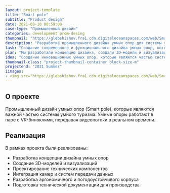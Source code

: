 ```yaml
---
layout: project-template
title: "Smart pole"
subtitle: "Product design"
date: 2021-08-10 00:59:00
case-type: "Промышленный дизайн"
categories: development prom-desing
thumbnail: "https://glebshishov.fra1.cdn.digitaloceanspaces.com/web/Smart-Pole/Smart-Pole-thumbnail.png"
description: "Разработка промышленного дизайна умных опор для системы умного туризма."
task: "Создание современного и функционального дизайна умных опор, которые станут частью инфраструктуры умного туризма."
plan: "Мы разработали концепцию дизайна, создали 3D-модели и визуализации, а также подготовили техническую документацию для производства."
idea: "Создание инновационных умных опор, которые являются частью системы умного туризма и работают в паре с VR-биноклями."
thumbnail-class: "project-thumbnail-container block-size-m"
projectend: "2021 Summer"
iimages:
- <img src="https://glebshishov.fra1.cdn.digitaloceanspaces.com/web/Smart-Pole/Smartpole-1.jpg" class="project-img-parameters img-size-full" alt="Smart-Pole-1">
---
```


## О проекте

Промышленный дизайн умных опор (Smart pole), которые являются важной частью системы умного туризма. Умные опоры работают в паре с VR-биноклями, передавая видеопотоки в реальном времени.

## Реализация

В рамках проекта были реализованы:
- Разработка концепции дизайна умных опор
- Создание 3D-моделей и визуализаций
- Проектирование технических компонентов
- Интеграция камер и систем передачи данных
- Разработка эргономичного и погодоустойчивого корпуса
- Подготовка технической документации для производства

